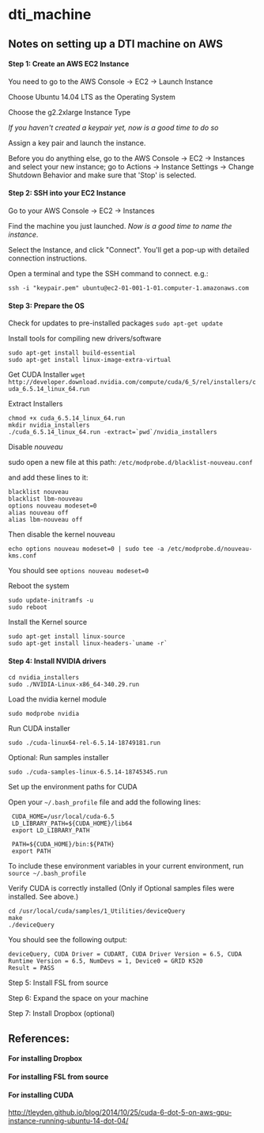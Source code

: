 # dti_machine

## Notes on setting up a DTI machine on AWS

#### Step 1: Create an AWS EC2 Instance

You need to go to the AWS Console -> EC2 -> Launch Instance

Choose Ubuntu 14.04 LTS as the Operating System

Choose the g2.2xlarge Instance Type

_If you haven't created a keypair yet, now is a good time to do so_

Assign a key pair and launch the instance.

Before you do anything else, go to the AWS Console -> EC2 -> Instances and select your new instance; go to 
Actions -> Instance Settings -> Change Shutdown Behavior and make sure that 'Stop' is selected.

#### Step 2: SSH into your EC2 Instance

Go to your AWS Console -> EC2 -> Instances

Find the machine you just launched. _Now is a good time to name the instance_.

Select the Instance, and click "Connect". You'll get a pop-up with detailed connection instructions.

Open a terminal and type the SSH command to connect. e.g.:

`ssh -i "keypair.pem" ubuntu@ec2-01-001-1-01.computer-1.amazonaws.com`

#### Step 3: Prepare the OS

Check for updates to pre-installed packages
`sudo apt-get update`

Install tools for compiling new drivers/software
```
sudo apt-get install build-essential
sudo apt-get install linux-image-extra-virtual
```

Get CUDA Installer
`wget http://developer.download.nvidia.com/compute/cuda/6_5/rel/installers/cuda_6.5.14_linux_64.run`

Extract Installers
```{bash}
chmod +x cuda_6.5.14_linux_64.run
mkdir nvidia_installers
./cuda_6.5.14_linux_64.run -extract=`pwd`/nvidia_installers
```

Disable _nouveau_

sudo open a new file at this path: `/etc/modprobe.d/blacklist-nouveau.conf`

and add these lines to it:
```
blacklist nouveau
blacklist lbm-nouveau
options nouveau modeset=0
alias nouveau off
alias lbm-nouveau off
```

Then disable the kernel nouveau

`echo options nouveau modeset=0 | sudo tee -a /etc/modprobe.d/nouveau-kms.conf`

You should see `options nouveau modeset=0`

Reboot the system
```
sudo update-initramfs -u
sudo reboot
```

Install the Kernel source
```
sudo apt-get install linux-source
sudo apt-get install linux-headers-`uname -r`
```

#### Step 4: Install NVIDIA drivers

```{bash}
cd nvidia_installers
sudo ./NVIDIA-Linux-x86_64-340.29.run
```

Load the nvidia kernel module

`sudo modprobe nvidia`

Run CUDA installer
```
sudo ./cuda-linux64-rel-6.5.14-18749181.run
```
Optional: Run samples installer
```
sudo ./cuda-samples-linux-6.5.14-18745345.run
```

Set up the environment paths for CUDA

Open your `~/.bash_profile` file and add the following lines:
```{bash}
 CUDA_HOME=/usr/local/cuda-6.5
 LD_LIBRARY_PATH=${CUDA_HOME}/lib64
 export LD_LIBRARY_PATH
 
 PATH=${CUDA_HOME}/bin:${PATH}
 export PATH
```

To include these environment variables in your current environment, run `source ~/.bash_profile`

Verify CUDA is correctly installed (Only if Optional samples files were installed. See above.)
```
cd /usr/local/cuda/samples/1_Utilities/deviceQuery
make
./deviceQuery   
```
You should see the following output:
```
deviceQuery, CUDA Driver = CUDART, CUDA Driver Version = 6.5, CUDA Runtime Version = 6.5, NumDevs = 1, Device0 = GRID K520
Result = PASS
```

Step 5: Install FSL from source

Step 6: Expand the space on your machine

Step 7: Install Dropbox (optional)






## References:

#### For installing Dropbox

#### For installing FSL from source

#### For installing CUDA
http://tleyden.github.io/blog/2014/10/25/cuda-6-dot-5-on-aws-gpu-instance-running-ubuntu-14-dot-04/
